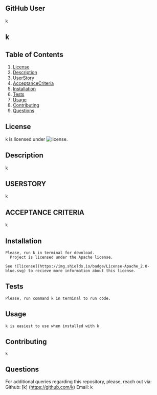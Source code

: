 
  ## GitHub User
  k
  
  ## k
  
  ## Table of Contents
  1. [License](#license)
  2. [Description](#description)
  3. [UserStory](#story)
  4. [AcceptanceCriteria](#acceptance)
  5. [Installation](#installation)
  6. [Tests](#tests)
  7. [Usage](#usage)
  8. [Contributing](#contributing)
  9. [Questions](#questions)

  ## License 
  k is licensed under ![license](https://img.shields.io/badge/License-Apache_2.0-blue.svg).

  ## Description
  k
  
  ## USERSTORY
  k
  
  ## ACCEPTANCE CRITERIA
  k
  

  ## Installation
    Please, run k in terminal for download. 
      Project is licensed under the Apache license.
      
    See ![license](https://img.shields.io/badge/License-Apache_2.0-blue.svg) to recieve more information about this license.
    
  ## Tests
    Please, run command k in terminal to run code.

  ## Usage
    k is easiest to use when installed with k

  ## Contributing
    k

  ## Questions
  For additional queries regarding this repository, please, reach out via:
  Github: [k] (https://github.com/k)
  Email: k
